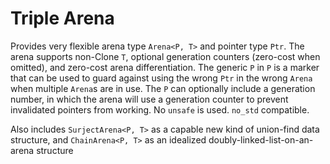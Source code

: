 # Triple Arena

Provides very flexible arena type `Arena<P, T>` and pointer type `Ptr`. The arena supports
non-Clone `T`, optional generation counters (zero-cost when omitted), and zero-cost arena
differentiation. The generic `P` in `P` is a marker that can be used to guard against using the
wrong `Ptr` in the wrong `Arena` when multiple `Arena`s are in use. The `P` can optionally include a
generation number, in which the arena will use a generation counter to prevent invalidated pointers
from working. No `unsafe` is used. `no_std` compatible.

Also includes `SurjectArena<P, T>` as a capable new kind of union-find data structure, and
`ChainArena<P, T>` as an idealized doubly-linked-list-on-an-arena structure
